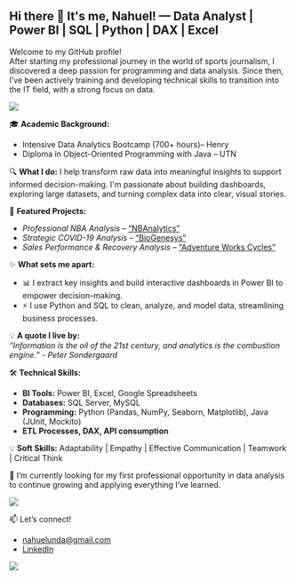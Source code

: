 ## Hi there 👋 It's me, Nahuel! — Data Analyst | Power BI | SQL | Python | DAX | Excel

Welcome to my GitHub profile!   
After starting my professional journey in the world of sports journalism, I discovered a deep passion for programming and data analysis. Since then, I’ve been actively training and developing technical skills to transition into the IT field, with a strong focus on data. 

<!--horizontal divider(gradiant)-->
<img src="https://user-images.githubusercontent.com/73097560/115834477-dbab4500-a447-11eb-908a-139a6edaec5c.gif">

🎓 **Academic Background:**
- Intensive Data Analytics Bootcamp (700+ hours)– Henry  
- Diploma in Object-Oriented Programming with Java – UTN

🔍 **What I do:**
I help transform raw data into meaningful insights to support informed decision-making. I'm passionate about building dashboards, exploring large datasets, and turning complex data into clear, visual stories.

🚀 **Featured Projects:**
- *Professional NBA Analysis* – [“NBAnalytics”](https://github.com/NahuelUnda/NBAnalytics.git)
- *Strategic COVID-19 Analysis* – [“BioGenesys”](https://github.com/NahuelUnda/Biogenesis.git)
- *Sales Performance & Recovery Analysis* – [“Adventure Works Cycles”](https://github.com/NahuelUnda/AdventureWorksCycles.git)

✨ **What sets me apart:**
- 📊 I extract key insights and build interactive dashboards in Power BI to empower decision-making.
- ⚡ I use Python and SQL to clean, analyze, and model data, streamlining business processes.    

💡 **A quote I live by:**  
  *“Information is the oil of the 21st century, and analytics is the combustion engine.” - Peter Sondergaard*

🛠 **Technical Skills:**
- **BI Tools:** Power BI, Excel, Google Spreadsheets
- **Databases:** SQL Server, MySQL  
- **Programming:** Python (Pandas, NumPy, Seaborn, Matplotlib), Java (JUnit, Mockito)  
- **ETL Processes, DAX, API consumption**

💡 **Soft Skills:**
Adaptability | Empathy | Effective Communication | Teamwork | Critical Think

🚀 I’m currently looking for my first professional opportunity in data analysis to continue growing and applying everything I’ve learned.


<!--horizontal divider(gradiant)-->
<img src="https://user-images.githubusercontent.com/73097560/115834477-dbab4500-a447-11eb-908a-139a6edaec5c.gif">

 
📫 Let’s connect! 
- nahuelunda@gmail.com
- [LinkedIn](https://www.linkedin.com/in/nahuel-undabarrena/)


<!--horizontal divider(gradiant)-->
<img src="https://user-images.githubusercontent.com/73097560/115834477-dbab4500-a447-11eb-908a-139a6edaec5c.gif">


<!--
**NahuelUnda/NahuelUnda** is a ✨ _special_ ✨ repository because its `README.md` (this file) appears on your GitHub profile.

Here are some ideas to get you started:

- 🔭 I’m currently working on ...
- 🌱 I’m currently learning ...
- 👯 I’m looking to collaborate on ...
- 🤔 I’m looking for help with ...
- 💬 Ask me about ...
- 📫 How to reach me: ...
- 😄 Pronouns: ...
- ⚡ Fun fact: ...
-->
